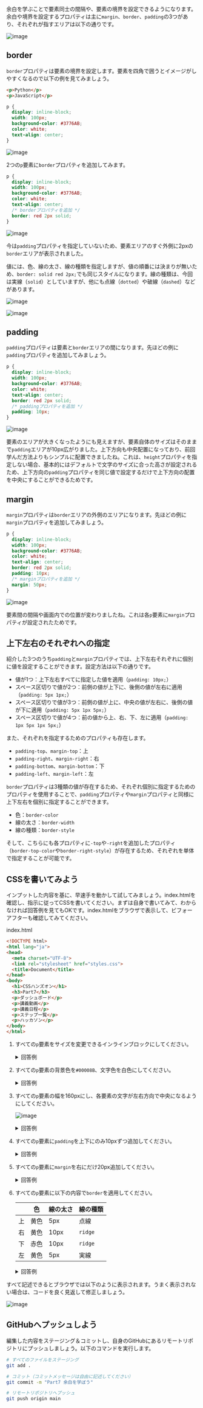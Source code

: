 余白を学ぶことで要素同士の間隔や、要素の境界を設定できるようになります。余白や境界を設定するプロパティは主に`margin`、`border`、`padding`の3つがあり、それぞれが指すエリアは以下の通りです。

![image](https://github.com/user-attachments/assets/8424b152-fc05-45aa-a46c-c0c298f6307a)

## border
`border`プロパティは要素の境界を設定します。要素を四角で囲うとイメージがしやすくなるので以下の例を見てみましょう。

```html
<p>Python</p>
<p>JavaScript</p>
```

```css
p {
  display: inline-block;
  width: 100px;
  background-color: #3776AB;
  color: white;
  text-align: center;
}
```

![image](https://github.com/user-attachments/assets/f1fdd6ea-b3e3-4439-927e-7f39a01c42b1)

2つの`p`要素に`border`プロパティを追加してみます。

```css
p {
  display: inline-block;
  width: 100px;
  background-color: #3776AB;
  color: white;
  text-align: center;
  /* borderプロパティを追加 */
  border: red 2px solid;
}
```

![image](https://github.com/user-attachments/assets/75f144dd-a536-4b8c-9957-32603693990f)

今は`padding`プロパティを指定していないため、要素エリアのすぐ外側に2pxの`border`エリアが表示されました。

値には、色、線の太さ、線の種類を指定しますが、値の順番には決まりが無いため、`border: solid red 2px;`でも同じスタイルになります。線の種類は、今回は実線（`solid`）としていますが、他にも点線（`dotted`）や破線（`dashed`）などがあります。

![image](https://github.com/user-attachments/assets/802c5c05-ff20-41aa-88f8-4604cf422457)

![image](https://github.com/user-attachments/assets/7f2593c4-7b43-48fc-a2de-97feee97057d)

## padding
`padding`プロパティは要素と`border`エリアの間になります。先ほどの例に`padding`プロパティを追加してみましょう。

```css
p {
  display: inline-block;
  width: 100px;
  background-color: #3776AB;
  color: white;
  text-align: center;
  border: red 2px solid;
  /* paddingプロパティを追加 */
  padding: 10px;
}
```

![image](https://github.com/user-attachments/assets/fa384885-ad82-4e9c-b312-df3f7aa607cf)

要素のエリアが大きくなったようにも見えますが、要素自体のサイズはそのままで`padding`エリアが10px広がりました。上下方向も中央配置になっており、前回学んだ方法よりもシンプルに配置できましたね。これは、`height`プロパティを指定しない場合、基本的にはデフォルトで文字のサイズに合った高さが設定されるため、上下方向の`padding`プロパティを同じ値で設定するだけで上下方向の配置を中央にすることができるためです。

## margin
`margin`プロパティは`border`エリアの外側のエリアになります。先ほどの例に`margin`プロパティを追加してみましょう。

```css
p {
  display: inline-block;
  width: 100px;
  background-color: #3776AB;
  color: white;
  text-align: center;
  border: red 2px solid;
  padding: 10px;
  /* marginプロパティを追加 */
  margin: 50px;
}
```

![image](https://github.com/user-attachments/assets/a9fba72f-b013-4da7-96db-d2175843a6a7)

要素間の間隔や画面内での位置が変わりましたね。これは各`p`要素に`margin`プロパティが設定されたためです。

## 上下左右のそれぞれへの指定
紹介した3つのうち`padding`と`margin`プロパティでは、上下左右それぞれに個別に値を設定することができます。設定方法は以下の通りです。

- 値が1つ：上下左右すべてに指定した値を適用（`padding: 10px;`）
- スペース区切りで値が2つ：前側の値が上下に、後側の値が左右に適用（`padding: 5px 1px;`）
- スペース区切りで値が3つ：前側の値が上に、中央の値が左右に、後側の値が下に適用（`padding: 5px 1px 5px;`）
- スペース区切りで値が4つ：前の値から上、右、下、左に適用（`padding: 1px 5px 1px 5px;`）

また、それぞれを指定するためのプロパティも存在します。

- `padding-top`、`margin-top`：上
- `padding-right`、`margin-right`：右
- `padding-bottom`、`margin-bottom`：下
- `padding-left`、`margin-left`：左

`border`プロパティは3種類の値が存在するため、それぞれ個別に指定するためのプロパティを使用することで、`padding`プロパティや`margin`プロパティと同様に上下左右を個別に指定することができます。

- 色：`border-color`
- 線の太さ：`border-width`
- 線の種類：`border-style`

そして、こちらにも各プロパティに`-top`や`-right`を追加したプロパティ（`border-top-color`や`border-right-style`）が存在するため、それぞれを単体で指定することが可能です。

## CSSを書いてみよう
インプットした内容を基に、早速手を動かして試してみましょう。index.htmlを確認し、指示に従ってCSSを書いてください。まずは自身で書いてみて、わからなければ回答例を見てもOKです。index.htmlをブラウザで表示して、ビフォーアフターも確認してみてください。

index.html

```html
<!DOCTYPE html>
<html lang="ja">
<head>
  <meta charset="UTF-8">
  <link rel="stylesheet" href="styles.css">
  <title>Document</title>
</head>
<body>
  <h1>CSSハンズオン</h1>
  <h3>Part7</h3>
  <p>ダッシュボード</p>
  <p>講義動画</p>
  <p>講義日程</p>
  <p>ステップ一覧</p>
  <p>ハッカソン</p>
</body>
</html>
```

1. すべての`p`要素をサイズを変更できるインラインブロックにしてください。
    <details>
    <summary>回答例</summary>

    ```css
    /* p要素に適用するスタイル */
    p {
      display: inline-block;
    }
    ```
    </details>

2. すべての`p`要素の背景色を`#00008B`、文字色を白色にしてください。
    <details>
    <summary>回答例</summary>

    ```css
    /* p要素に適用するスタイル */
    p {
      display: inline-block;
      background-color: #00008B;
      color: white;
    }
    ```
    </details>

3. すべての`p`要素の幅を160pxにし、各要素の文字が左右方向で中央になるようにしてください。

    ![image](https://github.com/user-attachments/assets/f66648be-c067-4eff-97f3-28c43af62e1e)

    <details>
    <summary>回答例</summary>

    ```css
    /* p要素に適用するスタイル */
    p {
      display: inline-block;
      background-color: #00008B;
      color: white;
      width: 160px;
      text-align: center;
    }
    ```
    </details>

4. すべての`p`要素に`padding`を上下にのみ10pxずつ追加してください。
    <details>
    <summary>回答例</summary>

    ```css
    /* p要素に適用するスタイル */
    p {
      display: inline-block;
      background-color: #00008B;
      color: white;
      width: 160px;
      text-align: center;
      padding: 10px 0;
    }
    ```
    </details>

5. すべての`p`要素に`margin`を右にだけ20px追加してください。
    <details>
    <summary>回答例</summary>

    ```css
    /* p要素に適用するスタイル */
    p {
      display: inline-block;
      background-color: #00008B;
      color: white;
      width: 160px;
      text-align: center;
      padding: 10px 0;
      margin-right: 20px;
    }
    ```
    </details>

6. すべての`p`要素に以下の内容で`border`を適用してください。
    
    |  | 色 | 線の太さ | 線の種類 |
    | --- | --- | --- | --- |
    | 上 | 黄色 | 5px | 点線 |
    | 右 | 黄色 | 10px | `ridge` |
    | 下 | 赤色 | 10px | `ridge` |
    | 左 | 黄色 | 5px | 実線 |

    <details>
    <summary>回答例</summary>

    ```css
    /* p要素に適用するスタイル */
    p {
      display: inline-block;
      background-color: #00008B;
      color: white;
      width: 160px;
      text-align: center;
      padding: 10px 0;
      margin-right: 20px;
      border-style: dotted ridge solid;
      border-color: yellow yellow red;
      border-width: 5px 10px;
    }
    ```
    </details>

すべて記述できるとブラウザでは以下のように表示されます。うまく表示されない場合は、コードを良く見返して修正しましょう。

![image](https://github.com/user-attachments/assets/4b34b86c-f56c-4b0c-b44e-ea666cde425d)

## GitHubへプッシュしよう
編集した内容をステージング＆コミットし、自身のGitHubにあるリモートリポジトリにプッシュしましょう。以下のコマンドを実行します。

```bash
# すべてのファイルをステージング
git add .

# コミット（コミットメッセージは自由に記述してください）
git commit -m "Part7 余白を学ぼう"

# リモートリポジトリへプッシュ
git push origin main
```